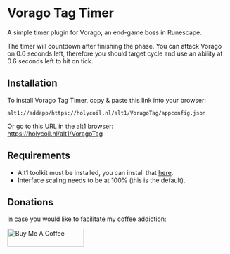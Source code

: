 # Vorago Tag Timer

A simple timer plugin for Vorago, an end-game boss in Runescape.

The timer will countdown after finishing the phase. 
You can attack Vorago on 0.0 seconds left, therefore you should target cycle and use an ability at 0.6 seconds left to hit on tick.


<!--![](https://i.imgur.com/chWZGp1.png)-->

## Installation
To install Vorago Tag Timer, copy & paste this link into your browser:<br/>
```
alt1://addapp/https://holycoil.nl/alt1/VoragoTag/appconfig.json
```

Or go to this URL in the alt1 browser:<br/>
https://holycoil.nl/alt1/VoragoTag

## Requirements
- Alt1 toolkit must be installed, you can install that [here](https://runeapps.org/alt1).
- Interface scaling needs to be at 100% (this is the default).

## Donations
In case you would like to facilitate my coffee addiction:

<a href="https://www.buymeacoffee.com/DaStewieRS" target="_blank"><img src="https://cdn.buymeacoffee.com/buttons/default-orange.png" alt="Buy Me A Coffee" height="41" width="174"></a>